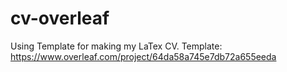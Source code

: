 # cv-overleaf

Using Template for making my LaTex CV.
Template: https://www.overleaf.com/project/64da58a745e7db72a655eeda 
